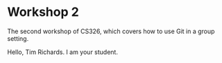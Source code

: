 # Workshop 2

The second workshop of CS326, which covers how to use Git in a group setting.

Hello, Tim Richards. I am your student.
